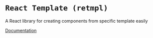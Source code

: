 # `React Template (retmpl)`

A React library for creating components from specific template easily

[Documentation](./packages/retmpl/readme.md)
